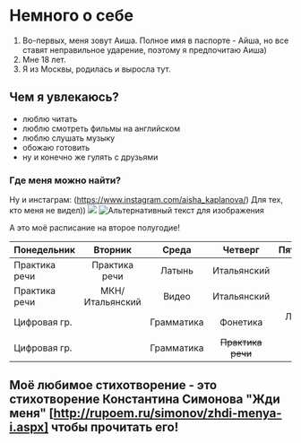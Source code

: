 # Немного о себе
1. Во-первых, меня зовут Аиша. Полное имя в паспорте - Айша, но все ставят неправильное ударение, поэтому я предпочитаю Аиша)
2. Мне 18 лет.
3. Я из Москвы, родилась и выросла тут.
## Чем я увлекаюсь?
- люблю читать
- люблю смотреть фильмы на английском
- люблю слушать музыку
- обожаю готовить
- ну и конечно же гулять с друзьями
### Где меня можно найти?
            
 Ну и инстаграм: (https://www.instagram.com/aisha_kaplanova/)
 Для тех, кто меня не видел))
 ![](https://vk.com/id185057900?z=photo185057900_456241106%2Fphotos185057900)
 ![Альтернативный текст для изображения](http://imgur.com/myimage.jpg "Подсказка")

А это моё расписание на второе полугодие!
 
 |  Понедельник    | Вторник    | Среда    | Четверг    | Пятница    | 
| :----------- | :----------: | :----------: | :----------: | -----------: |
| Практика речи | Практика речи | Латынь | Итальянский |
| Практика речи | МКН/Итальянский | Видео | Итальянский |
| Цифровая гр. |                  | Грамматика | Фонетика | Лекция МКН |
| Цифровая гр. |                  | Грамматика |  ~~Практика речи~~ |

Моё любимое стихотворение - это стихотворение Константина Симонова "Жди меня"
[http://rupoem.ru/simonov/zhdi-menya-i.aspx] чтобы прочитать его!
---------------
